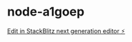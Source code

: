 # node-a1goep

[Edit in StackBlitz next generation editor ⚡️](https://stackblitz.com/~/github.com/AYMENPAKISS2/node-a1goep)